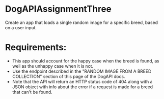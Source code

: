 # DogAPIAssignmentThree
Create an app that loads a single random image for a specific breed, based on a user input. 

# Requirements:
- This app should account for the happy case when the breed is found, as well as the unhappy case when it is not. 
- Use the endpoint described in the "RANDOM IMAGE FROM A BREED COLLECTION" section of this page of the DogAPI docs. 
- Note that the API will return an HTTP status code of 404 along with a JSON object with info about the error if a request is made for a breed that can't be found.
